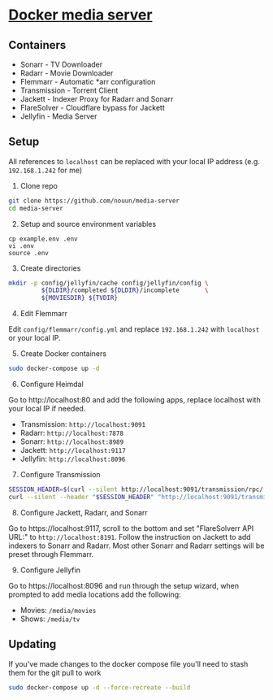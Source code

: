 # [Docker media server](https://github.com/PARC6502/docker-media-server)

## Containers

- Sonarr - TV Downloader
- Radarr - Movie Downloader
- Flemmarr - Automatic \*arr configuration
- Transmission - Torrent Client
- Jackett - Indexer Proxy for Radarr and Sonarr
- FlareSolver - Cloudflare bypass for Jackett
- Jellyfin - Media Server

## Setup

All references to `localhost` can be replaced with your local IP address (e.g. `192.168.1.242` for me)

1. Clone repo

```bash
git clone https://github.com/nouun/media-server
cd media-server
```

2. Setup and source environment variables
```
cp example.env .env
vi .env
source .env
```

3. Create directories
```bash
mkdir -p config/jellyfin/cache config/jellyfin/config \
         ${DLDIR}/completed ${DLDIR}/incomplete       \
         ${MOVIESDIR} ${TVDIR}
```

4. Edit Flemmarr

Edit `config/flemmarr/config.yml` and replace `192.168.1.242` with `localhost` or your local IP.


5. Create Docker containers

```bash
sudo docker-compose up -d
```

6. Configure Heimdal

Go to http://localhost:80 and add the following apps, replace localhost with your local IP if needed.
  - Transmission: `http://localhost:9091`
  - Radarr: `http://localhost:7878`
  - Sonarr: `http://localhost:8989`
  - Jackett: `http://localhost:9117`
  - Jellyfin: `http://localhost:8096`

7. Configure Transmission

```bash
SESSION_HEADER=$(curl --silent http://localhost:9091/transmission/rpc/ | sed 's/.*<code>//g;s/<\/code>.*//g')
curl --silent --header "$SESSION_HEADER" "http://localhost:9091/transmission/rpc" -d "{\"method\":\"session-set\",\"arguments\": {\"download-dir\":\"/downloads\"}}"
```

8. Configure Jackett, Radarr, and Sonarr

Go to https://localhost:9117, scroll to the bottom and set "FlareSolverr API URL:" to `http://localhost:8191`. Follow the instruction on Jackett to add indexers to Sonarr and Radarr. Most other Sonarr and Radarr settings will be preset through Flemmarr.

9. Configure Jellyfin

Go to https://localhost:8096 and run through the setup wizard, when prompted to add media locations add the following:
 - Movies: `/media/movies`
 - Shows: `/media/tv`

## Updating

If you've made changes to the docker compose file you'll need to stash them for the git pull to work

```bash
sudo docker-compose up -d --force-recreate --build
```
